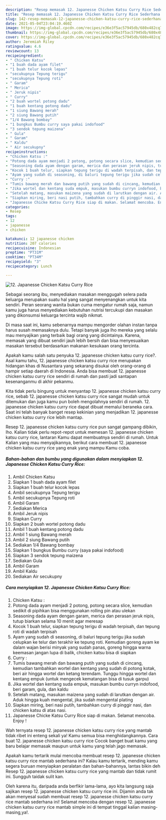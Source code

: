 ```yaml
---
description: "Resep memasak 12. Japanesse Chicken Katsu Curry Rice Sederhana dan Mudah Dibuat"
title: "Resep memasak 12. Japanesse Chicken Katsu Curry Rice Sederhana dan Mudah Dibuat"
slug: 142-resep-memasak-12-japanesse-chicken-katsu-curry-rice-sederhana-dan-mudah-dibuat
date: 2021-05-04T23:04:19.460Z
image: https://img-global.cpcdn.com/recipes/e36e3f5ac57945db/680x482cq70/12-japanesse-chicken-katsu-curry-rice-foto-resep-utama.jpg
thumbnail: https://img-global.cpcdn.com/recipes/e36e3f5ac57945db/680x482cq70/12-japanesse-chicken-katsu-curry-rice-foto-resep-utama.jpg
cover: https://img-global.cpcdn.com/recipes/e36e3f5ac57945db/680x482cq70/12-japanesse-chicken-katsu-curry-rice-foto-resep-utama.jpg
author: Jeremiah Riley
ratingvalue: 4.6
reviewcount: 13
recipeingredient:
- " Chicken Katsu"
- "1 buah dada ayam filet"
- "1 buah telur kocok lepas"
- "secukupnya Tepung terigu"
- "secukupnya Tepung roti"
- " Garam"
- " Merica"
- " Jeruk nipis"
- " Curry"
- "2 buah wortel potong dadu"
- "1 buah kentang potong dadu"
- "1 siung Bawang merah"
- "2 siung Bawang putih"
- "1/4 Bawang bombay"
- "1 bungkus Bumbu curry saya pakai indofood"
- "3 sendok tepung maizena"
- " Gula"
- " Garam"
- " Kaldu"
- " Air secukupny"
recipeinstructions:
- "Chicken Katsu :"
- "Potong dada ayam menjadi 2 potong, potong secara slice, kemudian sedikit di pipihkan bisa menggunakan rolling pin atau ulekan"
- "Seasoning dada ayam dengan garam, merica dan perasan jeruk nipis, tutup biarkan selama 10 menit agar meresap"
- "Kocok 1 buah telur, siapkan tepung terigu di wadah terpisah, dan tepung roti di wadah terpisah"
- "Ayam yang sudah di seasoning, di baluri tepung terigu jika sudah celupkan ke telur dan terakhir ke tepung roti. Kemudian goreng ayam ke dalam wajan berisi minyak yang sudah panas, goreng hingga warna keemasan jangan lupa di balik, chicken katsu bisa di siapkan"
- "Curry :"
- "Tumis bawang merah dan bawang putih yang sudah di cincang, kemudian tambahkan wortel dan kentang yang sudah di potong kotak, beri air hingga wortel dan ketang terendam. Tunggu hingga wortel dan kentang empuk (untuk mengecek kematangan bisa di tusuk garpu)"
- "Jika wortel dan kentang suda empuk, masukan bumbu curryn indofood, beri garam, gula, dan kaldu"
- "Setelah matang, masukan maizena yang sudah di larutkan dengan air. Aduk hingga kuah mengental, jika sudah mengental plating"
- "Siapkan miring, beri nasi putih, tambahkan curry di pinggir nasi, dan chicken katsu di atas nasi."
- "Japanesse Chicke Katsu Curry Rice siap di makan. Selamat mencoba. Enjoy !"
categories:
- Resep
tags:
- 12
- japanesse
- chicken

katakunci: 12 japanesse chicken 
nutrition: 207 calories
recipecuisine: Indonesian
preptime: "PT31M"
cooktime: "PT34M"
recipeyield: "3"
recipecategory: Lunch

---
```



![12. Japanesse Chicken Katsu Curry Rice](https://img-global.cpcdn.com/recipes/e36e3f5ac57945db/680x482cq70/12-japanesse-chicken-katsu-curry-rice-foto-resep-utama.jpg)

Sebagai seorang ibu, menyediakan masakan menggugah selera pada keluarga merupakan suatu hal yang sangat menyenangkan untuk kita sendiri. Peran seorang  wanita bukan cuma mengatur rumah saja, namun kamu juga harus menyediakan kebutuhan nutrisi tercukupi dan masakan yang dikonsumsi keluarga tercinta wajib nikmat.

Di masa  saat ini, kamu sebenarnya mampu mengorder olahan instan tanpa harus susah memasaknya dulu. Tetapi banyak juga lho mereka yang selalu mau menyajikan yang terbaik bagi orang yang dicintainya. Karena, memasak yang dibuat sendiri jauh lebih bersih dan bisa menyesuaikan masakan tersebut berdasarkan makanan kesukaan orang tercinta. 



Apakah kamu salah satu penyuka 12. japanesse chicken katsu curry rice?. Asal kamu tahu, 12. japanesse chicken katsu curry rice merupakan hidangan khas di Nusantara yang sekarang disukai oleh orang-orang di hampir setiap daerah di Indonesia. Anda bisa membuat 12. japanesse chicken katsu curry rice sendiri di rumah dan pasti jadi santapan kesenanganmu di akhir pekanmu.

Kita tidak perlu bingung untuk menyantap 12. japanesse chicken katsu curry rice, sebab 12. japanesse chicken katsu curry rice sangat mudah untuk ditemukan dan juga kamu pun boleh mengolahnya sendiri di rumah. 12. japanesse chicken katsu curry rice dapat dibuat memalui beraneka cara. Saat ini telah banyak banget resep kekinian yang menjadikan 12. japanesse chicken katsu curry rice lebih mantap.

Resep 12. japanesse chicken katsu curry rice pun sangat gampang dibikin, lho. Kalian tidak perlu repot-repot untuk memesan 12. japanesse chicken katsu curry rice, lantaran Kamu dapat membuatnya sendiri di rumah. Untuk Kalian yang mau menyajikannya, berikut cara membuat 12. japanesse chicken katsu curry rice yang enak yang mampu Kamu coba.

<!--inarticleads1-->

##### Bahan-bahan dan bumbu yang digunakan dalam menyiapkan 12. Japanesse Chicken Katsu Curry Rice:

1. Ambil  Chicken Katsu
1. Siapkan 1 buah dada ayam filet
1. Siapkan 1 buah telur kocok lepas
1. Ambil secukupnya Tepung terigu
1. Ambil secukupnya Tepung roti
1. Ambil  Garam
1. Sediakan  Merica
1. Ambil  Jeruk nipis
1. Siapkan  Curry
1. Siapkan 2 buah wortel potong dadu
1. Ambil 1 buah kentang potong dadu
1. Ambil 1 siung Bawang merah
1. Ambil 2 siung Bawang putih
1. Sediakan 1/4 Bawang bombay
1. Siapkan 1 bungkus Bumbu curry (saya pakai indofood)
1. Siapkan 3 sendok tepung maizena
1. Sediakan  Gula
1. Ambil  Garam
1. Ambil  Kaldu
1. Sediakan  Air secukupny




<!--inarticleads2-->

##### Cara menyiapkan 12. Japanesse Chicken Katsu Curry Rice:

1. Chicken Katsu :
1. Potong dada ayam menjadi 2 potong, potong secara slice, kemudian sedikit di pipihkan bisa menggunakan rolling pin atau ulekan
1. Seasoning dada ayam dengan garam, merica dan perasan jeruk nipis, tutup biarkan selama 10 menit agar meresap
1. Kocok 1 buah telur, siapkan tepung terigu di wadah terpisah, dan tepung roti di wadah terpisah
1. Ayam yang sudah di seasoning, di baluri tepung terigu jika sudah celupkan ke telur dan terakhir ke tepung roti. Kemudian goreng ayam ke dalam wajan berisi minyak yang sudah panas, goreng hingga warna keemasan jangan lupa di balik, chicken katsu bisa di siapkan
1. Curry :
1. Tumis bawang merah dan bawang putih yang sudah di cincang, kemudian tambahkan wortel dan kentang yang sudah di potong kotak, beri air hingga wortel dan ketang terendam. Tunggu hingga wortel dan kentang empuk (untuk mengecek kematangan bisa di tusuk garpu)
1. Jika wortel dan kentang suda empuk, masukan bumbu curryn indofood, beri garam, gula, dan kaldu
1. Setelah matang, masukan maizena yang sudah di larutkan dengan air. Aduk hingga kuah mengental, jika sudah mengental plating
1. Siapkan miring, beri nasi putih, tambahkan curry di pinggir nasi, dan chicken katsu di atas nasi.
1. Japanesse Chicke Katsu Curry Rice siap di makan. Selamat mencoba. Enjoy !




Wah ternyata resep 12. japanesse chicken katsu curry rice yang mantab tidak ribet ini enteng sekali ya! Kamu semua bisa menghidangkannya. Cara buat 12. japanesse chicken katsu curry rice Cocok banget buat kamu yang baru belajar memasak maupun untuk kamu yang telah jago memasak.

Apakah kamu tertarik mulai mencoba membuat resep 12. japanesse chicken katsu curry rice mantab sederhana ini? Kalau kamu tertarik, mending kamu segera buruan menyiapkan peralatan dan bahan-bahannya, lantas bikin deh Resep 12. japanesse chicken katsu curry rice yang mantab dan tidak rumit ini. Sungguh taidak sulit kan. 

Oleh karena itu, daripada anda berfikir lama-lama, ayo kita langsung saja sajikan resep 12. japanesse chicken katsu curry rice ini. Dijamin anda tak akan menyesal sudah membuat resep 12. japanesse chicken katsu curry rice mantab sederhana ini! Selamat mencoba dengan resep 12. japanesse chicken katsu curry rice mantab simple ini di tempat tinggal kalian masing-masing,ya!.

